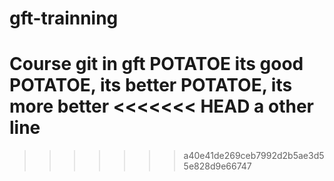 # gft-trainning
Course git in gft
POTATOE its good
POTATOE, its better
POTATOE, its more better
<<<<<<< HEAD
a 
other line
=======
>>>>>>> a40e41de269ceb7992d2b5ae3d55e828d9e66747
